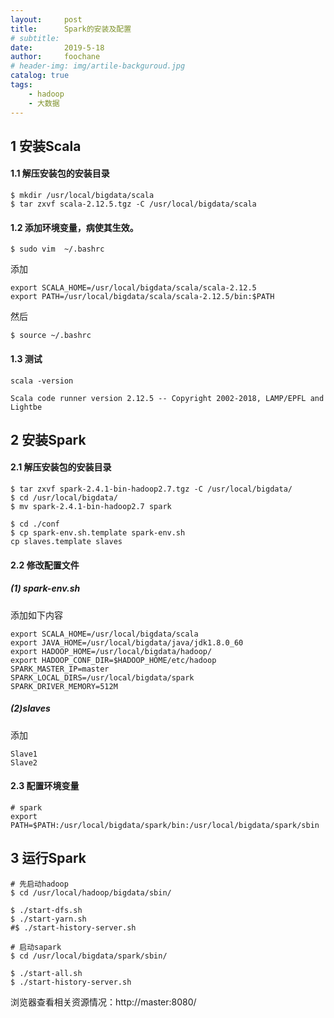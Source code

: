 ```yaml
---
layout:     post
title:      Spark的安装及配置
# subtitle:   
date:       2019-5-18
author:     foochane
# header-img: img/artile-backguroud.jpg
catalog: true
tags:
    - hadoop
    - 大数据
---
```





## 1 安装Scala

#### 1.1 解压安装包的安装目录

```
$ mkdir /usr/local/bigdata/scala
$ tar zxvf scala-2.12.5.tgz -C /usr/local/bigdata/scala
```
#### 1.2 添加环境变量，病使其生效。
```
$ sudo vim  ~/.bashrc
```
添加
```
export SCALA_HOME=/usr/local/bigdata/scala/scala-2.12.5
export PATH=/usr/local/bigdata/scala/scala-2.12.5/bin:$PATH
```
然后
```
$ source ~/.bashrc
```
#### 1.3 测试
```
scala -version

Scala code runner version 2.12.5 -- Copyright 2002-2018, LAMP/EPFL and Lightbe
```

## 2 安装Spark

#### 2.1 解压安装包的安装目录

```
$ tar zxvf spark-2.4.1-bin-hadoop2.7.tgz -C /usr/local/bigdata/
$ cd /usr/local/bigdata/
$ mv spark-2.4.1-bin-hadoop2.7 spark
```

```
$ cd ./conf
$ cp spark-env.sh.template spark-env.sh
cp slaves.template slaves
```

#### 2.2 修改配置文件
##### (1) spark-env.sh

添加如下内容

```
export SCALA_HOME=/usr/local/bigdata/scala
export JAVA_HOME=/usr/local/bigdata/java/jdk1.8.0_60
export HADOOP_HOME=/usr/local/bigdata/hadoop/
export HADOOP_CONF_DIR=$HADOOP_HOME/etc/hadoop
SPARK_MASTER_IP=master
SPARK_LOCAL_DIRS=/usr/local/bigdata/spark
SPARK_DRIVER_MEMORY=512M
```

##### (2)slaves

添加
```
Slave1
Slave2
```

#### 2.3 配置环境变量

```
# spark
export PATH=$PATH:/usr/local/bigdata/spark/bin:/usr/local/bigdata/spark/sbin
```

## 3 运行Spark

```
# 先启动hadoop
$ cd /usr/local/hadoop/bigdata/sbin/

$ ./start-dfs.sh
$ ./start-yarn.sh
#$ ./start-history-server.sh

# 启动sapark
$ cd /usr/local/bigdata/spark/sbin/

$ ./start-all.sh
$ ./start-history-server.sh

````

浏览器查看相关资源情况：http://master:8080/
